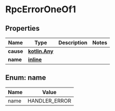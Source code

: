
# RpcErrorOneOf1

## Properties
| Name | Type | Description | Notes |
| ------------ | ------------- | ------------- | ------------- |
| **cause** | [**kotlin.Any**](.md) |  |  |
| **name** | [**inline**](#Name) |  |  |


<a id="Name"></a>
## Enum: name
| Name | Value |
| ---- | ----- |
| name | HANDLER_ERROR |



